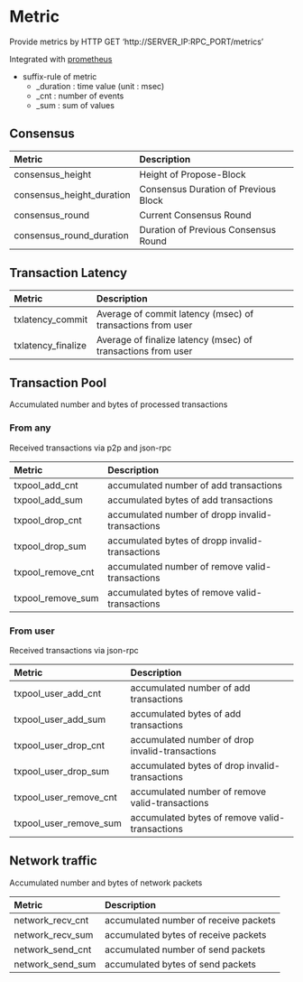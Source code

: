 # Metric

Provide metrics by HTTP GET ‘http://SERVER_IP:RPC_PORT/metrics’

Integrated with [prometheus](https://prometheus.io/)
* suffix-rule of metric
  - _duration : time value (unit : msec)
  - _cnt : number of events
  - _sum : sum of values
  
## Consensus

| Metric                    | Description                          |
|:--------------------------|:-------------------------------------|
| consensus_height          | Height of Propose-Block              |
| consensus_height_duration | Consensus Duration of Previous Block |
| consensus_round           | Current Consensus Round              |
| consensus_round_duration  | Duration of Previous Consensus Round |


## Transaction Latency

| Metric             | Description                                                  |
|:-------------------|:-------------------------------------------------------------|
| txlatency_commit   | Average of commit latency (msec) of transactions from user   |
| txlatency_finalize | Average of finalize latency (msec) of transactions from user |


## Transaction Pool
Accumulated number and bytes of processed transactions
 
### From any
Received transactions via p2p and json-rpc

| Metric            | Description                                      |
|:------------------|:-------------------------------------------------|
| txpool_add_cnt    | accumulated number of add transactions           |
| txpool_add_sum    | accumulated bytes of add transactions            |
| txpool_drop_cnt   | accumulated number of dropp invalid-transactions |
| txpool_drop_sum   | accumulated bytes of dropp invalid-transactions  |
| txpool_remove_cnt | accumulated number of remove valid-transactions  |
| txpool_remove_sum | accumulated bytes of remove valid-transactions   |


### From user
Received transactions via json-rpc

| Metric                 | Description                                     |
|:-----------------------|:------------------------------------------------|
| txpool_user_add_cnt    | accumulated number of add transactions          |
| txpool_user_add_sum    | accumulated bytes of add transactions           |
| txpool_user_drop_cnt   | accumulated number of drop invalid-transactions |
| txpool_user_drop_sum   | accumulated bytes of drop invalid-transactions  |
| txpool_user_remove_cnt | accumulated number of remove valid-transactions |
| txpool_user_remove_sum | accumulated bytes of remove valid-transactions  |


## Network traffic
Accumulated number and bytes of network packets 

| Metric           | Description                           |
|:-----------------|:--------------------------------------|
| network_recv_cnt | accumulated number of receive packets |
| network_recv_sum | accumulated bytes of receive packets  |
| network_send_cnt | accumulated number of send packets    |
| network_send_sum | accumulated bytes of send packets     |
